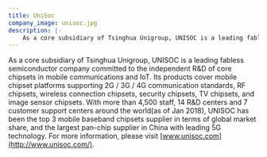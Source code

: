 ```yaml
---
title: UniSoc
company_image: unisoc.jpg
description: |-
    As a core subsidiary of Tsinghua Unigroup, UNISOC is a leading fabless semiconductor company committed to the independent R&D of core chipsets in mobile communications and IoT.
---
```

As a core subsidiary of Tsinghua Unigroup, UNISOC is a leading fabless semiconductor company committed to the independent R&D of core chipsets in mobile communications and IoT. Its products cover mobile chipset platforms supporting 2G / 3G / 4G communication standards, RF chipsets, wireless connection chipsets, security chipsets, TV chipsets, and image sensor chipsets. With more than 4,500 staff, 14 R&D centers and 7 customer support centers around the world(as of Jan 2018), UNISOC has been the top 3 mobile baseband chipsets supplier in terms of global market share, and the largest pan-chip supplier in China with leading 5G technology. For more information, please visit [www.unisoc.com](http://www.unisoc.com/).

